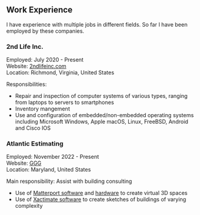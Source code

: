 ## Work Experience

I have experience with multiple jobs in different fields.
So far I have been employed by these companies.

### 2nd Life Inc.
Employed: July 2020 - Present  
Website: [2ndlifeinc.com](https://2ndlifeinc.com)  
Location: Richmond, Virginia, United States  

Responsibilities:

- Repair and inspection of computer systems of various types, ranging from laptops to servers to smartphones
- Inventory mangement
- Use and configuration of embedded/non-embedded operating systems including Microsoft Windows, Apple macOS, Linux, FreeBSD, Android and Cisco IOS

### Atlantic Estimating
Employed: November 2022 - Present  
Website: [GGG](https://www.ggg-ai.com/)  
Location: Maryland, United States  

Main responsibility: Assist with building consulting

- Use of [Matterport software](https://matterport.com) and [hardware](https://matterport.com/pro2) to create virtual 3D spaces
- Use of [Xactimate software](https://www.verisk.com/property-estimating-solutions/) to create sketches of buildings of varying complexity
